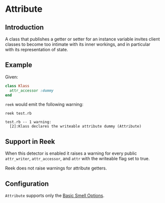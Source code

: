 # Attribute

## Introduction

A class that publishes a getter or setter for an instance variable invites
client classes to become too intimate with its inner workings, and in
particular with its representation of state.

## Example

Given:

```Ruby
class Klass
  attr_accessor :dummy
end
```

`reek` would emit the following warning:

```
reek test.rb

test.rb -- 1 warning:
  [2]:Klass declares the writeable attribute dummy (Attribute)
```

## Support in Reek

When this detector is enabled it raises a warning for every public
`attr_writer`, `attr_accessor`, and `attr` with the writeable flag set to true.

Reek does not raise warnings for attribute getters.

## Configuration

`Attribute` supports only the [Basic Smell Options](Basic-Smell-Options.md).
